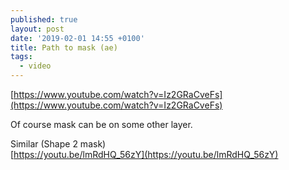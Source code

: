 ```yaml
---
published: true
layout: post
date: '2019-02-01 14:55 +0100'
title: Path to mask (ae)
tags:
  - video
---
```

[https://www.youtube.com/watch?v=Iz2GRaCveFs](https://www.youtube.com/watch?v=Iz2GRaCveFs)

Of course mask can be on some other layer.

Similar (Shape 2 mask)  
[https://youtu.be/lmRdHQ_56zY](https://youtu.be/lmRdHQ_56zY)
